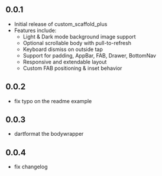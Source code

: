 ## 0.0.1

* Initial release of custom_scaffold_plus
* Features include:
  * Light & Dark mode background image support
  * Optional scrollable body with pull-to-refresh
  * Keyboard dismiss on outside tap
  * Support for padding, AppBar, FAB, Drawer, BottomNav
  * Responsive and extendable layout
  * Custom FAB positioning & inset behavior
  
## 0.0.2

* fix typo on the readme example

## 0.0.3

* dartformat the bodywrapper
  
## 0.0.4

* fix changelog
